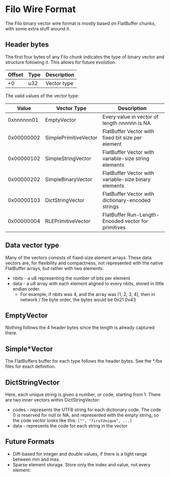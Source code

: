 # Filo Wire Format

The Filo binary vector wire format is mostly based on FlatBuffer chunks, with some extra stuff around it.

## Header bytes

The first four bytes of any Filo chunk indicates the type of binary vector and structure following it.  This allows for future evolution.

| Offset | Type  | Description     |
|--------|-------|-----------------|
| +0     | u32   | Vector type     |

The valid values of the vector type:

| Value       | Vector Type    |  Description   |
|-------------|----------------|----------------|
| 0xnnnnnn01  | EmptyVector    | Every value in vector of length nnnnnn is NA |
| 0x00000002  | SimplePrimitiveVector | FlatBuffer Vector with fixed bit size per element |
| 0x00000102  | SimpleStringVector | FlatBuffer Vector with variable-size string elements |
| 0x00000202  | SimpleBinaryVector | FlatBuffer Vector with variable-size binary elements |
| 0x00000103  | DictStringVector   | FlatBuffer Vector with dictionary-encoded strings |
| 0x00000004  | RLEPrimitiveVector | FlatBuffer Run-Length-Encoded vector for primitives |

## Data vector type

Many of the vectors consists of fixed-size element arrays.  These data vectors are, for flexibility and compactness, not represented with the native FlatBuffer arrays, but rather with two elements:

* nbits - a u8 representing the number of bits per element
* data - a u8 array with each element aligned to every nbits, stored in little endian order.
    - For example, if nbits was 4, and the array was [1, 2, 3, 4], then in network / file byte order, the bytes would be 0x21 0x43

## EmptyVector

Nothing follows the 4 header bytes since the length is already captured there.

## Simple*Vector

The FlatBuffers buffer for each type follows the header bytes.  See the *.fbs files for exact definition.

## DictStringVector

Here, each unique string is given a number, or code, starting from 1.
There are two inner vectors within DictStringVector:

* codes - represents the UTF8 string for each dictionary code.  The code 0 is reserved for null or NA, and represented with the empty string, so the code vector looks like this: `["", "firstUnique", ...]`
* data - represents the code for each string in the vector

## Future Formats

* Diff-based for integer and double values, if there is a tight range between min and max.
* Sparse element storage.  Store only the index and value, not every element.
